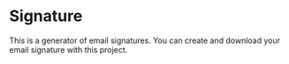 # Signature
This is a generator of email signatures.
You can create and download your email signature with this project.
